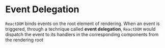 # Event Delegation

`ReactDOM` binds events on the root element of rendering. When an event is
triggered, through a technique called **event delegation**, `ReactDOM` would
dispatch the event to its handlers in the corresponding components from the
rendering root
